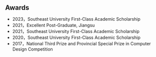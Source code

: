 <h1 id="awards"></h1>

<h2 style="margin: 60px 0px 10px;">Awards</h2>

<ul>
  <li>2023，Southeast University First-Class Academic Scholarship </li>
  <li>2021，Excellent Post-Graduate, Jiangsu</li>
  <li>2021，Southeast University First-Class Academic Scholarship </li>  
  <li>2020，Southeast University First-Class Academic Scholarship </li>
  <li>2017，National Third Prize and Provincial Special Prize in Computer Design Competition</li>
</ul>

